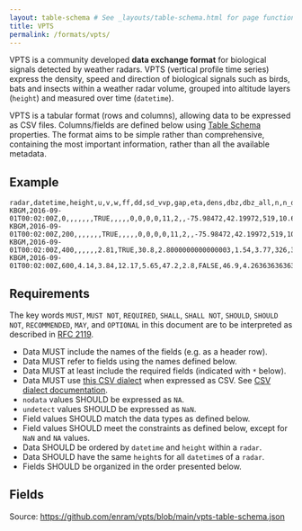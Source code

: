 ```yaml
---
layout: table-schema # See _layouts/table-schema.html for page functionality
title: VPTS
permalink: /formats/vpts/
---
```


VPTS is a community developed **data exchange format** for biological signals detected by weather radars. VPTS (vertical profile time series) express the density, speed and direction of biological signals such as birds, bats and insects within a weather radar volume, grouped into altitude layers (`height`) and measured over time (`datetime`).

VPTS is a tabular format (rows and columns), allowing data to be expressed as CSV files. Columns/fields are defined below using [Table Schema](https://specs.frictionlessdata.io/table-schema/) properties. The format aims to be simple rather than comprehensive, containing the most important information, rather than all the available metadata.

## Example

```
radar,datetime,height,u,v,w,ff,dd,sd_vvp,gap,eta,dens,dbz,dbz_all,n,n_dbz,n_all,n_dbz_all,rcs,sd_vvp_threshold,vcp,radar_longitude,radar_latitude,radar_height,radar_wavelength
KBGM,2016-09-01T00:02:00Z,0,,,,,,,TRUE,,,,,0,0,0,0,11,2,,-75.98472,42.19972,519,10.6
KBGM,2016-09-01T00:02:00Z,200,,,,,,,TRUE,,,,,0,0,0,0,11,2,,-75.98472,42.19972,519,10.6
KBGM,2016-09-01T00:02:00Z,400,,,,,,2.81,TRUE,30.8,2.8000000000000003,1.54,3.77,326,356,22485,28416,11,2,,-75.98472,42.19972,519,10.6
KBGM,2016-09-01T00:02:00Z,600,4.14,3.84,12.17,5.65,47.2,2.8,FALSE,46.9,4.263636363636364,3.36,0.5,9006,13442,65947,104455,11,2,,-75.98472,42.19972,519,10.6
```

## Requirements

The key words `MUST`, `MUST NOT`, `REQUIRED`, `SHALL`, `SHALL NOT`, `SHOULD`, `SHOULD NOT`, `RECOMMENDED`, `MAY`, and `OPTIONAL` in this document are to be interpreted as described in [RFC 2119](https://www.ietf.org/rfc/rfc2119.txt).

- Data MUST include the names of the fields (e.g. as a header row).
- Data MUST refer to fields using the names defined below.
- Data MUST at least include the required fields (indicated with `*` below).
- Data MUST use [this CSV dialect](https://github.com/enram/vpts/blob/main/vpts-csv-dialect.json) when expressed as CSV. See [CSV dialect documentation](https://specs.frictionlessdata.io/csv-dialect/).
- `nodata` values SHOULD be expressed as `NA`.
- `undetect` values SHOULD be expressed as `NaN`.
- Field values SHOULD match the data types as defined below.
- Field values SHOULD meet the constraints as defined below, except for `NaN` and `NA` values.
- Data SHOULD be ordered by `datetime` and `height` within a `radar`.
- Data SHOULD have the same `height`s for all `datetime`s of a `radar`.
- Fields SHOULD be organized in the order presented below.

## Fields

Source: <https://github.com/enram/vpts/blob/main/vpts-table-schema.json>